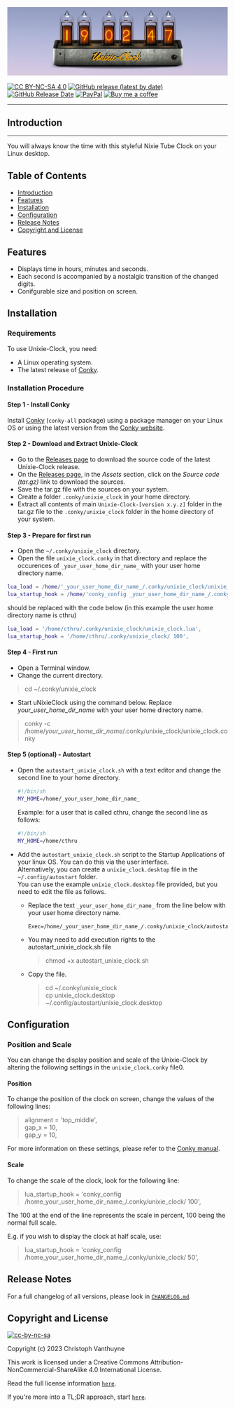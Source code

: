 
[![Unixie-Clock](./resources/photos/Unixie-Clock.png)](https://cthru.hopto.org/Unixie-Clock)

[![CC BY-NC-SA 4.0][shield cc-by-nc-sa]][cc-by-nc-sa]
[![GitHub release (latest by date)][shield release]][latest release]
[![GitHub Release Date][shield release date]][latest release]
[![PayPal][shield paypal]][paypal]
[![Buy me a coffee][shield buymeacoffee]][buymeacoffee]


----------
## Introduction
----------
You will always know the time with this styleful Nixie Tube Clock on your Linux desktop.

## Table of Contents
- [Introduction](#introduction)  
- [Features](#features)  
- [Installation](#installation)  
- [Configuration](#configuration)  
- [Release Notes](#release-notes)  
- [Copyright and License](#copyright-and-license)

## Features
- Displays time in hours, minutes and seconds.
- Each second is accompanied by a nostalgic transition of the changed digits.
- Conifgurable size and position on screen.

## Installation
### Requirements
To use Unixie-Clock, you need:
- A Linux operating system.
- The latest release of [Conky](https://github.com/brndnmtthws/conky).

### Installation Procedure
#### Step 1 - Install Conky
Install [Conky](https://github.com/brndnmtthws/conky) (`conky-all` package) using a package manager on your Linux OS or using the latest version from the [Conky website](https://github.com/brndnmtthws/conky).

#### Step 2 - Download and Extract Unixie-Clock
- Go to the [Releases page][latest release] to download the source code of the latest Unixie-Clock release.
- On the [Releases page][latest release], in the _Assets_ section, click on the _Source code (tar.gz)_ link to download 
  the sources.
- Save the tar.gz file with the sources on your system.
- Create a folder `.conky/unixie_clock` in your home directory.
- Extract all contents of main `Unixie-Clock-[version x.y.z]` folder in the tar.gz file to the `.conky/unixie_clock` folder in the home directory of your system.

#### Step 3 - Prepare for first run
- Open the `~/.conky/unixie_clock` directory.
- Open the file `unixie_clock.conky` in that directory and replace the occurences of `_your_user_home_dir_name_` with your user home directory name.

```lua
lua_load = /home/'_your_user_home_dir_name_/.conky/unixie_clock/unixie_clock.lua',
lua_startup_hook = /home/'conky_config _your_user_home_dir_name_/.conky/unixie_clock/ 100',
```

should be replaced with the code below (in this example the user home directory name is cthru)

```lua
lua_load = '/home/cthru/.conky/unixie_clock/unixie_clock.lua',
lua_startup_hook = '/home/cthru/.conky/unixie_clock/ 100',
```

#### Step 4 - First run
- Open a Terminal window.
- Change the current directory.

> cd ~/.conky/unixie_clock

- Start uNixieClock using the command below. Replace _your_user_home_dir_name_ with your user home directory name.

> conky -c /home/_your_user_home_dir_name_/.conky/unixie_clock/unixie_clock.conky

#### Step 5 (optional) - Autostart
- Open the `autostart_unixie_clock.sh` with a text editor and change the second line to your home directory.
	```sh
	#!/bin/sh
	MY_HOME=/home/_your_user_home_dir_name_
	```
	Example: for a user that is called cthru, change the second line as follows:
	```sh
	#!/bin/sh
	MY_HOME=/home/cthru
	```
- Add the `autostart_unixie_clock.sh` script to the Startup Applications of your linux OS. You can do this via the user interface.  
Alternatively, you can create a `unixie_clock.desktop` file in the `~/.config/autostart` folder.  
You can use the example `unixie_clock.desktop` file provided, but you need to edit the file as follows.  
	- Replace the text `_your_user_home_dir_name_` from the line below with your user home directory name.
		```
		Exec=/home/_your_user_home_dir_name_/.conky/unixie_clock/autostart_unixie_clock.sh
		```
	- You may need to add execution rights to the autostart_unixie_clock.sh file
        > chmod +x autostart_unixie_clock.sh

    - Copy the file.
		> cd ~/.conky/unixie_clock  
		> cp unixie_clock.desktop ~/.config/autostart/unixie_clock.desktop

## Configuration
### Position and Scale
You can change the display position and scale of the Unixie-Clock by altering the following settings in the `unixie_clock.conky` file0.

#### Position
To change the position of the clock on screen, change the values of the following lines:

> alignment = 'top_middle',  
  gap_x = 10,  
  gap_y = 10,

For more information on these settings, please refer to the [Conky manual](https://conky.cc/config_settings).

#### Scale
To change the scale of the clock, look for the following line:

> lua_startup_hook = 'conky_config /home_your_user_home_dir_name_/.conky/unixie_clock/ 100',

The 100 at the end of the line represents the scale in percent, 100 being the normal full scale.

E.g. if you wish to display the clock at half scale, use:

> lua_startup_hook = 'conky_config /home_your_user_home_dir_name_/.conky/unixie_clock/ 50',


## Release Notes
For a full changelog of all versions, please look in [`CHANGELOG.md`](./CHANGELOG.md).

## Copyright and License
[![cc-by-nc-sa][shield cc-by-nc-sa]][cc-by-nc-sa]  

Copyright (c) 2023 Christoph Vanthuyne

This work is licensed under a Creative Commons Attribution-NonCommercial-ShareAlike 4.0 International License.

Read the full license information [`here`](./LICENSE.md).

If you're more into a TL;DR approach, start [`here`][tldrlegal cc-by-nc-sa].

[shield cc-by-nc-sa]: https://i.creativecommons.org/l/by-nc-sa/4.0/88x31.png
[tldrlegal cc-by-nc-sa]: https://tldrlegal.com/license/creative-commons-attribution-noncommercial-sharealike-4.0-international-(cc-by-nc-sa-4.0)
[cc-by-nc-sa]: http://creativecommons.org/licenses/by-nc-sa/4.0/
[shield release]: https://img.shields.io/github/v/release/CTHRU/Unixie-Clock?color=orange
[shield release date]: https://img.shields.io/github/release-date/CTHRU/Unixie-Clock?color=orange
[latest release]: https://github.com/CTHRU/Unixie-Clock/releases/latest
[shield buymeacoffee]: https://img.shields.io/static/v1?label=Buy%20me%20a%20coffee&message=Thank%20You&logo=buymeacoffee
[buymeacoffee]: https://www.buymeacoffee.com/CTHRU
[shield paypal]: https://img.shields.io/static/v1?label=Donate&message=Thank%20You&logo=PayPal
[paypal]: https://www.paypal.com/donate/?hosted_button_id=SSSHR299GZEKQ